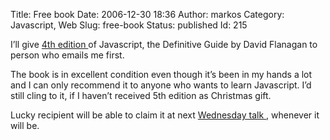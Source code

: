 Title: Free book
Date: 2006-12-30 18:36
Author: markos
Category: Javascript, Web
Slug: free-book
Status: published
Id: 215

<html>
 <body>
  <div>
   <p>
    I’ll give
    <a href="http://www.oreilly.com/catalog/jscript4/" title="Book's homepage">
     4th edition
    </a>
    of Javascript, the Definitive Guide by David Flanagan to person who emails me first.
   </p>
   <p>
    The book is in excellent condition even though it’s been in my hands a lot and I can only recommend it to anyone who wants to learn Javascript. I’d still cling to it, if I haven’t received 5th edition as Christmas gift.
   </p>
   <p>
    Lucky recipient will be able to claim it at next
    <a href="http://web.zen.si/">
     Wednesday talk
    </a>
    , whenever it will be.
   </p>
  </div>
 </body>
</html>